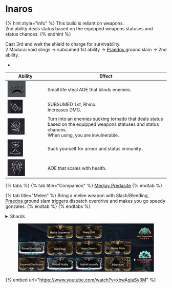 # Inaros

{% hint style="info" %}
This build is reliant on weapons.\
2nd ability deals status based on the equipped weapons statuses and status chances.
{% endhint %}

Cast 3rd and wait the shield to charge for survivability.\
2 Madurai void slings -> subsumed 1st ability -> [Praedos ](https://app.gitbook.com/s/mVZYg4ro0zpRehSXa4NR/)ground slam -> 2nd ability.

*

<table><thead><tr><th width="111">Ability</th><th>Effect</th></tr></thead><tbody><tr><td><img src=".gitbook/assets/image (94).png" alt="" data-size="original"></td><td>Small life steal AOE that blinds enemies.</td></tr><tr><td><img src=".gitbook/assets/image (95).png" alt="" data-size="original"></td><td>SUBSUMED 1st, Rhino. <br>Increases DMG.</td></tr><tr><td><img src=".gitbook/assets/image (96).png" alt="" data-size="original"></td><td>Turn into an enemies sucking tornado that deals status based on the equipped weapons statuses and status chances.<br>When using, you are invulnerable.</td></tr><tr><td><img src=".gitbook/assets/image (97).png" alt="" data-size="original"></td><td>Suck yourself for armor and status immunity.</td></tr><tr><td><img src=".gitbook/assets/image (98).png" alt="" data-size="original"></td><td>AOE that scales with health.</td></tr></tbody></table>

{% tabs %}
{% tab title="Companion" %}
[Medjay Predasite](https://app.gitbook.com/s/DsKnhiemKHzYADgaH4Ah/medjay-predasite)
{% endtab %}

{% tab title="Melee" %}
Bring a melee weapon with Slash/Bleeding, [Praedos ](https://app.gitbook.com/s/mVZYg4ro0zpRehSXa4NR/)ground slam triggers dispatch overdrive and makes you go speedy gonzales.
{% endtab %}
{% endtabs %}

<details>

<summary>Shards</summary>

![](<.gitbook/assets/image (77).png>)![](<.gitbook/assets/image (78).png>)![](<.gitbook/assets/image (79).png>)

</details>

<figure><img src=".gitbook/assets/image (80).png" alt=""><figcaption></figcaption></figure>

{% embed url="https://www.youtube.com/watch?v=xbwAgiaSy3M" %}
